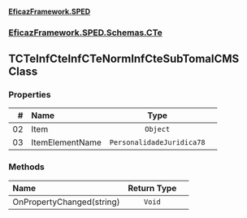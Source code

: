 #### [EficazFramework.SPED](EficazFrameworkSPED.md 'EficazFramework SPED')
### [EficazFramework.SPED.Schemas.CTe](EficazFramework.SPED.Schemas.CTe.md 'EficazFramework.SPED.Schemas.CTe')

## TCTeInfCteInfCTeNormInfCteSubTomaICMS Class
### Properties

| # | Name | Type | |
| ---: | :--- | :---: | :--- |
| 02 | Item | `Object` |  |
| 03 | ItemElementName | `PersonalidadeJuridica78` |  |
### Methods

| Name | Return Type | |
| :--- | :---: | :--- |
| OnPropertyChanged(string) | `Void` |  |

